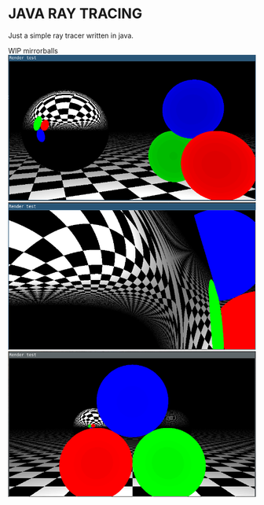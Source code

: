 # JAVA RAY TRACING
Just a simple ray tracer written in java.

WIP mirrorballs
![](ss1.png?raw=true)
![](ss3.png?raw=true)
![](ss2.png?raw=true)
